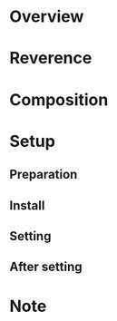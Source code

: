 # Overview

# Reverence

# Composition

# Setup

## Preparation

## Install

## Setting

## After setting

# Note


